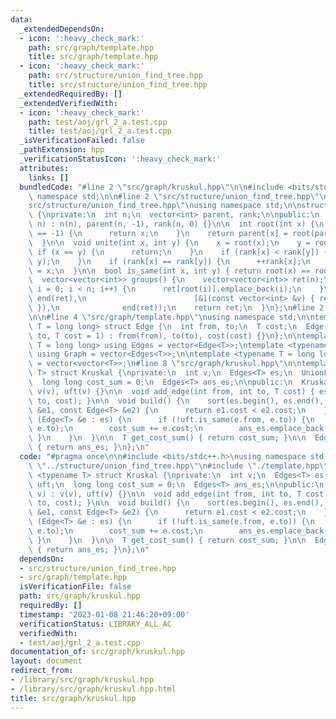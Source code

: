 ```yaml
---
data:
  _extendedDependsOn:
  - icon: ':heavy_check_mark:'
    path: src/graph/template.hpp
    title: src/graph/template.hpp
  - icon: ':heavy_check_mark:'
    path: src/structure/union_find_tree.hpp
    title: src/structure/union_find_tree.hpp
  _extendedRequiredBy: []
  _extendedVerifiedWith:
  - icon: ':heavy_check_mark:'
    path: test/aoj/grl_2_a.test.cpp
    title: test/aoj/grl_2_a.test.cpp
  _isVerificationFailed: false
  _pathExtension: hpp
  _verificationStatusIcon: ':heavy_check_mark:'
  attributes:
    links: []
  bundledCode: "#line 2 \"src/graph/kruskul.hpp\"\n\n#include <bits/stdc++.h>\nusing\
    \ namespace std;\n\n#line 2 \"src/structure/union_find_tree.hpp\"\n\n#line 4 \"\
    src/structure/union_find_tree.hpp\"\nusing namespace std;\n\nstruct UnionFindTree\
    \ {\nprivate:\n  int n;\n  vector<int> parent, rank;\n\npublic:\n  UnionFindTree(int\
    \ n) : n(n), parent(n, -1), rank(n, 0) {}\n\n  int root(int x) {\n    if (parent[x]\
    \ == -1) {\n      return x;\n    }\n    return parent[x] = root(parent[x]);\n\
    \  }\n\n  void unite(int x, int y) {\n    x = root(x);\n    y = root(y);\n   \
    \ if (x == y) {\n      return;\n    }\n    if (rank[x] < rank[y]) {\n      swap(x,\
    \ y);\n    }\n    if (rank[x] == rank[y]) {\n      ++rank[x];\n    }\n    parent[y]\
    \ = x;\n  }\n\n  bool is_same(int x, int y) { return root(x) == root(y); }\n\n\
    \  vector<vector<int>> groups() {\n    vector<vector<int>> ret(n);\n    for (int\
    \ i = 0; i < n; i++) {\n      ret[root(i)].emplace_back(i);\n    }\n    ret.erase(remove_if(begin(ret),\
    \ end(ret),\n                        [&](const vector<int> &v) { return v.empty();\
    \ }),\n              end(ret));\n    return ret;\n  }\n};\n#line 2 \"src/graph/template.hpp\"\
    \n\n#line 4 \"src/graph/template.hpp\"\nusing namespace std;\n\ntemplate <typename\
    \ T = long long> struct Edge {\n  int from, to;\n  T cost;\n  Edge(int from, int\
    \ to, T cost = 1) : from(from), to(to), cost(cost) {}\n};\n\ntemplate <typename\
    \ T = long long> using Edges = vector<Edge<T>>;\ntemplate <typename T = long long>\
    \ using Graph = vector<Edges<T>>;\n\ntemplate <typename T = long long> using Matrix\
    \ = vector<vector<T>>;\n#line 8 \"src/graph/kruskul.hpp\"\n\ntemplate <typename\
    \ T> struct Kruskal {\nprivate:\n  int v;\n  Edges<T> es;\n  UnionFindTree uft;\n\
    \  long long cost_sum = 0;\n  Edges<T> ans_es;\n\npublic:\n  Kruskal(int v) :\
    \ v(v), uft(v) {}\n\n  void add_edge(int from, int to, T cost) { es.emplace_back(from,\
    \ to, cost); }\n\n  void build() {\n    sort(es.begin(), es.end(), [](const Edge<T>\
    \ &e1, const Edge<T> &e2) {\n      return e1.cost < e2.cost;\n    });\n    for\
    \ (Edge<T> &e : es) {\n      if (!uft.is_same(e.from, e.to)) {\n        uft.unite(e.from,\
    \ e.to);\n        cost_sum += e.cost;\n        ans_es.emplace_back(e);\n     \
    \ }\n    }\n  }\n\n  T get_cost_sum() { return cost_sum; }\n\n  Edges<T> get_edges()\
    \ { return ans_es; }\n};\n"
  code: "#pragma once\n\n#include <bits/stdc++.h>\nusing namespace std;\n\n#include\
    \ \"../structure/union_find_tree.hpp\"\n#include \"./template.hpp\"\n\ntemplate\
    \ <typename T> struct Kruskal {\nprivate:\n  int v;\n  Edges<T> es;\n  UnionFindTree\
    \ uft;\n  long long cost_sum = 0;\n  Edges<T> ans_es;\n\npublic:\n  Kruskal(int\
    \ v) : v(v), uft(v) {}\n\n  void add_edge(int from, int to, T cost) { es.emplace_back(from,\
    \ to, cost); }\n\n  void build() {\n    sort(es.begin(), es.end(), [](const Edge<T>\
    \ &e1, const Edge<T> &e2) {\n      return e1.cost < e2.cost;\n    });\n    for\
    \ (Edge<T> &e : es) {\n      if (!uft.is_same(e.from, e.to)) {\n        uft.unite(e.from,\
    \ e.to);\n        cost_sum += e.cost;\n        ans_es.emplace_back(e);\n     \
    \ }\n    }\n  }\n\n  T get_cost_sum() { return cost_sum; }\n\n  Edges<T> get_edges()\
    \ { return ans_es; }\n};\n"
  dependsOn:
  - src/structure/union_find_tree.hpp
  - src/graph/template.hpp
  isVerificationFile: false
  path: src/graph/kruskul.hpp
  requiredBy: []
  timestamp: '2023-01-08 21:46:20+09:00'
  verificationStatus: LIBRARY_ALL_AC
  verifiedWith:
  - test/aoj/grl_2_a.test.cpp
documentation_of: src/graph/kruskul.hpp
layout: document
redirect_from:
- /library/src/graph/kruskul.hpp
- /library/src/graph/kruskul.hpp.html
title: src/graph/kruskul.hpp
---
```

